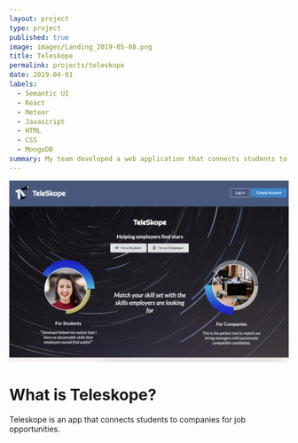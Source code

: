 ```yaml
---
layout: project
type: project
published: true
image: images/Landing_2019-05-08.png
title: Teleskope
permalink: projects/teleskope
date: 2019-04-01
labels:
  - Semantic UI
  - React
  - Meteor
  - Javascript
  - HTML
  - CSS
  - MongoDB
summary: My team developed a web application that connects students to companies for job opportunities.
---
```


<div class="ui medium centered rounded images">
  <img class="ui image" src="../images/Landing_2019-05-08.png">
</div>

# What is Teleskope?
Teleskope is an app that connects students to companies for job opportunities.  

<!---
```js
byte ADCRead(byte ch)
{
    word value;
    ADC1SC1 = ch;
    while (ADC1SC1_COCO != 1)
    {   // wait until ADC conversion is completed   
    }
    return ADC1RL;  // lower 8-bit value out of 10-bit data from the ADC
}
```
--->
